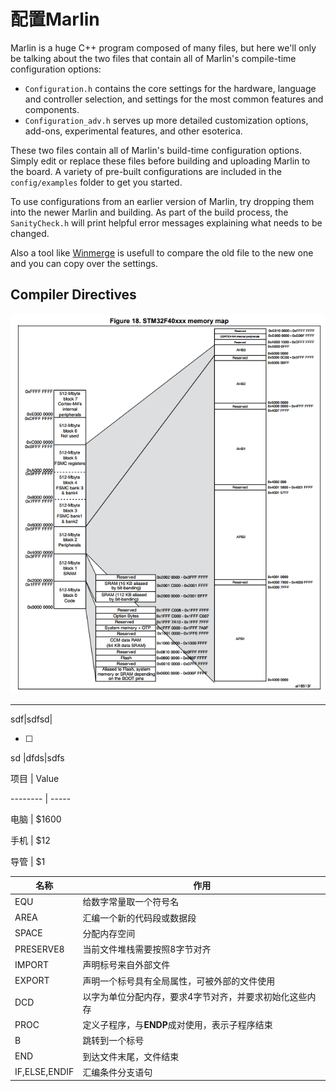 # 配置Marlin

Marlin is a huge C++ program composed of many files, but here we'll only be talking about the two files that contain all of Marlin's compile-time configuration options:

- `Configuration.h` contains the core settings for the hardware, language and controller selection, and settings for the most common features and components.
- `Configuration_adv.h` serves up more detailed customization options, add-ons, experimental features, and other esoterica.

These two files contain all of Marlin's build-time configuration options. Simply edit or replace these files before building and uploading Marlin to the board. A variety of pre-built configurations are included in the `config/examples` folder to get you started.

To use configurations from an earlier version of Marlin, try dropping them into the newer Marlin and building. As part of the build process, the `SanityCheck.h` will print helpful error messages explaining what needs to be changed.

Also a tool like [Winmerge](http://winmerge.org/) is usefull to compare the old file to the new one and you can copy over the settings.

## Compiler Directives

![image](https://raw.githubusercontent.com/Apex-yuan/Documents/master/source/Marlin/images/1565056497193.png)

---

sdf|sdfsd|

- [ ] 

sd |dfds|sdfs



项目     | Value 

-------- | ----- 

电脑  | $1600 

手机  | $12 

导管  | $1

| 名称          | 作用                                                    |
| ------------- | ------------------------------------------------------- |
| EQU           | 给数字常量取一个符号名                                  |
| AREA          | 汇编一个新的代码段或数据段                              |
| SPACE         | 分配内存空间                                            |
| PRESERVE8     | 当前文件堆栈需要按照8字节对齐                           |
| IMPORT        | 声明标号来自外部文件                                    |
| EXPORT        | 声明一个标号具有全局属性，可被外部的文件使用            |
| DCD           | 以字为单位分配内存，要求4字节对齐，并要求初始化这些内存 |
| PROC          | 定义子程序，与**ENDP**成对使用，表示子程序结束          |
| B             | 跳转到一个标号                                          |
| END           | 到达文件末尾，文件结束                                  |
| IF,ELSE,ENDIF | 汇编条件分支语句                                        |